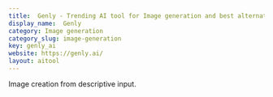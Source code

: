 ```yaml
---
title:  Genly - Trending AI tool for Image generation and best alternatives
display_name:  Genly
category: Image generation
category_slug: image-generation
key: genly_ai
website: https://genly.ai/
layout: aitool
---
```


Image creation from descriptive input.
